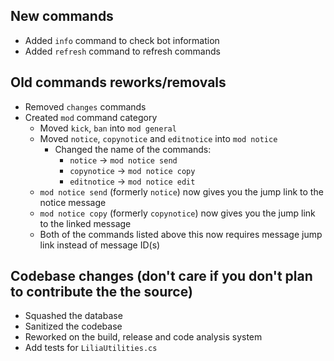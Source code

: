 ## New commands
- Added `info` command to check bot information
- Added `refresh` command to refresh commands
## Old commands reworks/removals
- Removed `changes` commands
- Created `mod` command category
  - Moved `kick`, `ban` into `mod general`
  - Moved `notice`, `copynotice` and `editnotice` into `mod notice`
    - Changed the name of the commands:
      - `notice` -> `mod notice send`
      - `copynotice` -> `mod notice copy`
      - `editnotice` -> `mod notice edit`
  - `mod notice send` (formerly `notice`) now gives you the jump link to the notice message
  - `mod notice copy` (formerly `copynotice`) now gives you the jump link to the linked message
  - Both of the commands listed above this now requires message jump link instead of message ID(s)
## Codebase changes (don't care if you don't plan to contribute the the source)
- Squashed the database
- Sanitized the codebase
- Reworked on the build, release and code analysis system
- Add tests for `LiliaUtilities.cs`